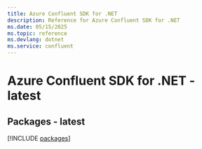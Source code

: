 ```yaml
---
title: Azure Confluent SDK for .NET
description: Reference for Azure Confluent SDK for .NET
ms.date: 05/15/2025
ms.topic: reference
ms.devlang: dotnet
ms.service: confluent
---
```

# Azure Confluent SDK for .NET - latest
## Packages - latest
[!INCLUDE [packages](confluent-index.md)]
